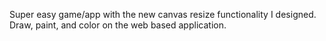 Super easy game/app with the new canvas resize functionality I designed. Draw, paint, and color on the web based application.
